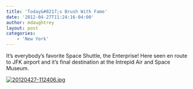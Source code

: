 ```yaml
---
title: 'Today&#8217;s Brush With Fame'
date: '2012-04-27T11:24:16-04:00'
author: mdaughtrey
layout: post
categories:
    - 'New York'
---
```


It’s everybody’s favorite Space Shuttle, the Enterprise! Here seen en route to JFK airport and it’s final destination at the Intrepid Air and Space Museum.

[![20120427-112406.jpg](/assets/uploads/2012/04/20120427-112406.jpg)](/assets/uploads/2012/04/20120427-112406.jpg)

